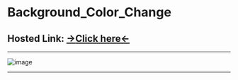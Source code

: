 # Background_Color_Change
## Hosted Link: [**→**Click here**←**](https://mayankkatheriya.github.io/Background_Color_Change/)
---

![image](https://github.com/Mayankkatheriya/Background_Color_Change/assets/128832286/572a083b-f26a-46d0-ac7e-a9a3b8cd6d7f)

---

